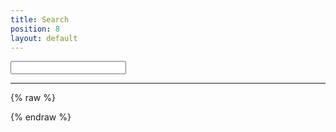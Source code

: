 ```yaml
---
title: Search
position: 8
layout: default
---
```


<script src="https://cdn.jsdelivr.net/npm/instantsearch.js@2.2.1/dist/instantsearch.min.js"></script>

<input id="search-box">

  <hr class="break">
<div id="hits">
    <div class="spinner">
      <div class="bounce1"></div>
      <div class="bounce2"></div>
      <div class="bounce3"></div>
    </div>
  </div>  
  <div id="rev-box">
    
  </div>

  <div id="refine"></div>
{% raw %}

<script type="text/javascript">
function getUrlParameter(name) {
    name = name.replace(/[\[]/, '\\[').replace(/[\]]/, '\\]');
    var regex = new RegExp('[\\?&]' + name + '=([^&#]*)');
    var results = regex.exec(location.search);
    return results === null ? '' : decodeURIComponent(results[1].replace(/\+/g, ' '));
};

var keywords = getUrlParameter('keywords');

  const search = instantsearch({
  appId: 'R7MRY12BR6',
  apiKey: 'a773dcb4e565198a31f353490e3652d8',
  indexName: 'dai',
  searchParameters: {
    attributesToSnippet: ["excerpt_text:30", "text:30", "url", "summary:30"],
     facetingAfterDistinct: true,
     query: keywords,
     snippetEllipsisText: '[&hellip;]'
  }
});

search.addWidget(
    instantsearch.widgets.searchBox({
      container: '#search-box',
      placeholder: 'Enter Search Terms',
      autofocus: 'true'
    })
  ); 

search.addWidget(
  instantsearch.widgets.menu({
    container: '#rev-box',
    attributeName: 'layout',
    operator: 'or',
    limit: 3,
    sortBy: ["count:desc","name:asc"],
    templates: {
      header: 'Filter Results by Document Type:',
      item: '<div class="menu-item"><span class="menu-item--label">{{ label }} ({{ count }} items)</h3></span>'
    },
    transformData: function(item){
    if(item.value == "node"){
      item.label = "News";
    }else{
    item.value == item.label;
    }
  return item;
  }
  })
);

search.addWidget(
    instantsearch.widgets.infiniteHits({
      container: '#hits',
      templates: {
        empty: 'No results',
        item: '<a class="alg-link" href="{{url}}"><h3 class="alg-title">{{{_highlightResult.title.value}}}</h3></a><span class="alg-text">{{#excerpt_text}}{{{_snippetResult.excerpt_text.value}}}{{/excerpt_text}}{{^excerpt_text}}{{{_snippetResult.summary.value}}}{{/excerpt_text}}</span><br><hr>'
      }
    })
  );

search.addWidget(
  instantsearch.widgets.refinementList({
    container: '#refine',
    attributeName: 'solutions',
    operator: 'or',
    limit: 10,
    transformData: function(item){
    if(item.label == "Include Primary and/or Secondary Solutions" || item.label == "Agriculture and Food Security" || item.label == "Business Environment Reform" || item.label == "Gender" || item.label == "Insights for Emerging Markets" || item.label == "Digital Strategy" || item.label == "Data for Decisions" || item.label == "Digital Trainings" || item.label == "Human-Centered Design" || item.label == "Technology Research and Development" || item.label == "Workforce Development and Youth" || item.label == "Clean Energy and Energy Efficiency" || item.label == "Climate Change Adaptation and Mitigation" || item.label == "Conflict and Vulnerability Analysis" || item.label == "Countering Extremism" || item.label == "The DAI Maker Lab" || item.label == "Decentralization and Local Government Management" || item.label == "Emerging Infectious Diseases" || item.label == "Finance and Investment" || item.label == "Gender and Social Inclusion" || item.label == "Health and Livelihoods" || item.label == "Health Governance" || item.label == "Innovation and Entrepreneurship" || item.label == "Institutional and Policy Reform" || item.label == "Land Tenure and Property Rights" || item.label == "Law and Justice" || item.label == "Legislative Strengthening" || item.label == "Local Content and Supply Chain Management" || item.label == "Market Insight and Development" || item.label == "Natural Resource Management" || item.label == "Nutrition and Food Security" || item.label == "Peace-Building and Political Transition" || item.label == "Peace-building and State-building" || item.label == "Public Administration, Civil Service Reform, and Human Resources Management" || item.label == "Public Financial Management" || item.label == "Public-Private Partnerships" || item.label == "Security and Justice Development" || item.label == "Security and Justice" || item.label == "Stability" || item.label == "Stabilization" || item.label == "Sustainable and Accountable Health Services" || item.label == "Sustainable Livelihoods" || item.label == "Trade" || item.label == "Transition and Stabilization Programming" || item.label == "Value Chain and Market Systems Development" || item.label == "Voice and Accountability" || item.label == "Water and Sanitation Services and Management"  || item.label == "gender" || item.label == "Social Strategy" || item.label == "Trade"|| item.label == "Global Health Security and Pandemic Preparedness" || item.label == "Health Systems Strengthening" || item.label == "Digital Health Solutions"){
        item.hide = "true";
      }else if(item.label == ""){
        item.hide = "true";
      }else if(item.label == ""){
        item.hide = "true";
      }else if(item.label == "Economic Growth"){
        item.icon = "econ-badge"
      }else if(item.label == "Governance"){
        item.icon = "gov-badge"
      }else if(item.label == "Environment and Energy"){
        item.icon = "env-badge"
      }else if(item.label == "Energy"){
        item.icon = "env-badge"
      }else if(item.label == "Education"){
        item.icon = "gov-badge"
      }else if(item.label == "Global Health"){
        item.icon = "health-badge"
      }else if(item.label == "global health"){
        item.icon = "health-badge"
        item.label = "Health"
      }else if(item.label == "Fragile States"){
        item.icon = "stability-badge"
      }else if(item.label == "Digital Acceleration"){
        item.icon = "ict-badge"
      }else if(item.label == "Sustainable Business"){
        item.icon = "corp-badge"
      }
     return item;
     },
    templates: {
      header: 'Further Refine Results by Solution:',
      item: '{{^hide}}<span class="refine-button"><svg class="{{icon}} badge" viewBox="0 0 101 100" preserveAspectRatio="xMinYMaxmeet"><use xlink:href="#{{icon}}"></use></svg>{{ label }}</span>{{/hide}}'
    }
  })
);

search.start();

</script>

{% endraw %}